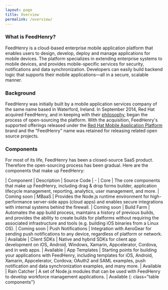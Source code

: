 ```yaml
---
layout: page
title: Overview
permalink: /overview/
---
```


### What is FeedHenry?

FeedHenry is a cloud-based enterprise mobile application platform that enables
users to design, develop, deploy and manage applications for mobile devices.
The platform specializes in extending enterprise systems to mobile devices,
and provides mobile-specific services for security, notifications and
data synchronization. Developers can easily build backend logic that supports
their mobile applications—all in a secure, scalable manner.

### Background

FeedHenry was initially built by a mobile application services company of the
same name based in Waterford, Ireland. In September 2014, Red Hat acquired
FeedHenry, and in keeping with their [philosophy](http://community.redhat.com/software/),
began the process of open-sourcing the platform. With the acquisition,
FeedHenry's supported offerings released under the
[Red Hat Mobile Application Platform](https://www.redhat.com/en/technologies/mobile/application-platform)
brand and the "FeedHenry" name was retained for releasing related open source
projects.

### Components

For most of its life, FeedHenry has been a closed-source SaaS product. Therefore
the open-sourcing process has been gradual. Here are the components that make up
FeedHenry:

| Component | Description | Source Code
| -
| Core | The core components that make up FeedHenry, including drag & drop forms builder, application lifecycle management, reporting, analytics, user management, and more. | <span class="tag tag-info">Coming soon</span>
| MBaaS | Provides the Node.js runtime environment for high-performance server-side apps (cloud apps) and enables secure integrations with internal systems behind the firewall. | <span class="tag tag-info">Coming soon</span>
| Build Farm | Automates the app build process, maintains a history of previous builds, and provides the ability to create builds for platforms without requiring the associated infrastructure and tools (e.g. building iOS binaries from a Linux OS). | <span class="tag tag-info">Coming soon</span>
| Push Notifications | Integration with AeroGear for sending push notifications to any device, regardless of platform or network. | <span class="tag tag-success">Available</span>
| Client SDKs | Native and hybrid SDKs for client app development on iOS, Android, Windows, Xamarin, Appcelerator, Cordova, and in web apps. | <span class="tag tag-success">Available</span>
| App Templates | Starting points for building your applications with FeedHenry, including templates for iOS, Android, Xamarin, Appcelerator, Cordova; OAuth2 and SAML examples, push notification and data synchronization examples, and many more. | <span class="tag tag-success">Available</span>
| Rain Catcher | A set of Node.js modules that can be used with FeedHenry to develop workforce management applications. | <span class="tag tag-success">Available</span>
{: class="table components"}
